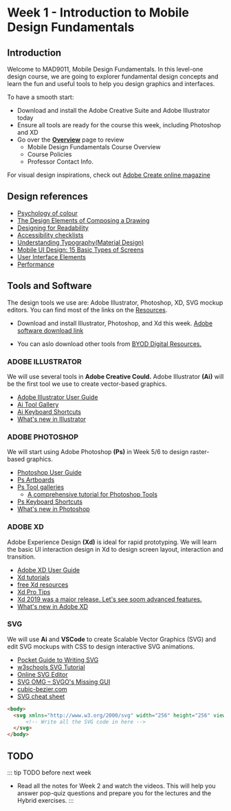# Week 1 - Introduction to Mobile Design Fundamentals

## Introduction

Welcome to MAD9011, Mobile Design Fundamentals. In this level-one design course, we are going to explorer fundamental design concepts and learn the fun and useful tools to help you design graphics and interfaces. 

To have a smooth start: 

- Download and install the Adobe Creative Suite and Adobe Illustrator today 
- Ensure all tools are ready for the course this week, including Photoshop and XD
- Go over the [**Overview**](../../overview/) page to review
  - Mobile Design Fundamentals Course Overview
  - Course Policies
  - Professor Contact Info.

For visual design inspirations, check out [Adobe Create online magazine](https://create.adobe.com/)


## Design references
- [Psychology of colour](https://www.bcrpainting.com.au/bcrpainterblogs/2017/9/1/why-should-you-pay-attention-to-colour-psychology)
- [The Design Elements of Composing a Drawing](https://www.dummies.com/art-center/performing-arts/drawing/the-design-elements-of-composing-a-drawing/)
- [Designing for Readability](https://www.toptal.com/designers/typography/web-typography-infographic)
- [Accessibility checklists](https://learn-the-web.algonquindesign.ca/topics/accessibility-checklist/)
- [Understanding Typography(Material Design)](https://material.io/design/typography/understanding-typography.html#type-properties)
- [Mobile UI Design: 15 Basic Types of Screens](https://blog.tubikstudio.com/mobile-ui-design-15-basic-types-of-screens/)
- [User Interface Elements](https://www.usability.gov/how-to-and-tools/methods/user-interface-elements.html)
- [Performance](https://learn-the-web.algonquindesign.ca/topics/performance/)


## Tools and Software

The design tools we use are: Adobe Illustrator, Photoshop, XD, SVG mockup editors. You can find most of the links on the [Resources](../../resources/).

- Download and install Illustrator, Photoshop, and Xd this week. [Adobe software download link](http://www7.algonquincollege.com/byod/adobe.htm)

- You can aslo download other tools from [BYOD Digital Resources.](http://www7.algonquincollege.com/byod/software.htm) 


### ADOBE ILLUSTRATOR

We will use several tools in **Adobe Creative Could.** Adobe Illustrator **(Ai)** will be the first tool we use to create vector-based graphics.

- [Adobe Illustrator User Guide](https://helpx.adobe.com/illustrator/user-guide.html)
- [Ai Tool Gallery](https://helpx.adobe.com/illustrator/using/tool-galleries.html)
- [Ai Keyboard Shortcuts](https://helpx.adobe.com/illustrator/using/default-keyboard-shortcuts.html)
- [What's new in Illustrator](https://helpx.adobe.com/ca/illustrator/using/whats-new.html)


### ADOBE PHOTOSHOP

We will start using Adobe Photoshop **(Ps)** in Week 5/6 to design raster-based graphics. 

- [Photoshop User Guide](https://helpx.adobe.com/photoshop/user-guide.html)
- [Ps Artboards](https://helpx.adobe.com/photoshop/using/artboards.html)
- [Ps Tool galleries](https://helpx.adobe.com/photoshop/using/tools.html)
  - [A comprehensive tutorial for Photoshop Tools](http://www.photoshop-bootcamp.com/beginners-guide-photoshop-tools-toolbar/)
- [Ps Keyboard Shortcuts](https://helpx.adobe.com/ca/photoshop/using/default-keyboard-shortcuts.html)
- [What's new in Photoshop](https://helpx.adobe.com/ca/photoshop/using/whats-new.html)


### ADOBE XD
Adobe Experience Design **(Xd)** is ideal for rapid prototyping. We will learn the basic UI interaction design in Xd to design screen layout, interaction and transition. 

- [Adobe XD User Guide](https://helpx.adobe.com/ca/xd/user-guide.html)
- [Xd tutorials](https://helpx.adobe.com/ca/xd/tutorials.html)
- [free Xd resources](https://www.adobe.com/ca/products/xd/resources.html)
- [Xd Pro Tips](https://letsxd.com/protips)
- [Xd 2019 was a major release. Let's see soom advanced features.](https://helpx.adobe.com/ca/xd/help/whats-new/2019.html)
- [What's new in Adobe XD](https://helpx.adobe.com/ca/xd/help/whats-new.html)


### SVG

We will use **Ai** and **VSCode** to create Scalable Vector Graphics (SVG) and edit SVG mockups with CSS to design interactive SVG animations.

- [Pocket Guide to Writing SVG](https://svgpocketguide.com/book)
- [w3schools SVG Tutorial](https://www.w3schools.com/graphics/svg_intro.asp)
- [Online SVG Editor](http://petercollingridge.appspot.com/svg-editor)
- [SVG OMG – SVGO's Missing GUI](https://jakearchibald.github.io/svgomg)
- [cubic-bezier.com](https://cubic-bezier.com/#.17,.67,.83,.67)
- [SVG cheat sheet](https://learn-the-web.algonquindesign.ca/topics/svg-cheat-sheet)

```html w/ SVG
<body>
  <svg xmlns="http://www.w3.org/2000/svg" width="256" height="256" viewBox="0 0 256 256" >
      <!-- Write all the SVG code in here -->
  </svg>
</body>
```

## TODO

::: tip TODO before next week

- Read all the notes for Week 2 and watch the videos. This will help you answer pop-quiz questions and prepare you for the lectures and the Hybrid exercises.
  :::
